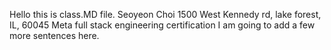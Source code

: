 Hello this is class.MD file. 
Seoyeon Choi
1500 West Kennedy rd, lake forest, IL, 60045
Meta full stack engineering certification 
I am going to add a few more sentences here. 










